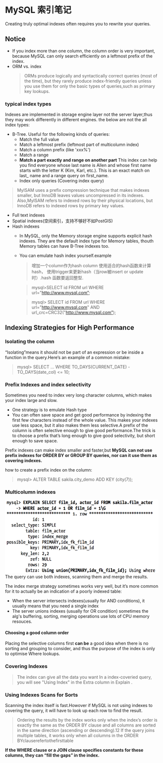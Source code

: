 # MySQL 索引笔记

Creating truly optimal indexes often requires you to rewrite your queries.

## Notice
- If you index more than one column, the column order is very important, 
because MySQL can only search efficiently on a leftmost prefix of the index.
- ORM vs. index
    >ORMs produce logically and syntactically correct queries (most of the time), 
    but they rarely produce index-friendly queries unless you use them 
    for only the basic types of queries,such as primary key lookups.

### typical index types
Indexes are implemented in storage engine layer not the server layer,thus 
they may work differently in different engines.
the below are not the all index types:
-  B-Tree. 
    Useful for the following kinds of queries:
    - Match the full value
    - Match a leftmost prefix (leftmost part of multicolumn index)
    - Match a column prefix (like 'xxx%')
    - Match a range
    - **Match a part exactly and range on another part**
        This index can help you find everyone whose last name is Allen and whose first name starts with the letter K (Kim, Karl, etc.). This is an exact match on last_ name and a range query on first_name.
    - Index only queries (Covering index query)

  >MyISAM uses a prefix compression technique that makes indexes smaller, but
  InnoDB leaves values uncompressed in its indexes. Also,MyISAM refers to indexed rows
  by their physical locations, but InnoDB refers to indexed rows by primary key values.

-  Full text indexes
- Spatial indexes(空间索引，支持不够好不如PostGIS)
- Hash indexes
    - In MySQL, only the Memory storage engine supports explicit 
    hash indexes. They are the default index type for Memory tables,
    thouth Memory tables can have B-Tree indexes too.
    - You can emulate hash index yourself.example
        >增加一个column作为hash column 使用适合的hash函数来计算hash，
        使用trigger来更新hash（当row被insert or update时）.hash 函数要返回整型.

        >mysql>SELECT id FROM url WHERE url="http://www.mysql.com”;

        >mysql> SELECT id FROM url WHERE url="http://www.mysql.com" 
        AND url_crc=CRC32("http://www.mysql.com”);

## Indexing Strategies for High Performance
### Isolating the column
“Isolating”means it should not be part of an expression or be inside 
a function in the query.Here’s an example of a common mistake:

>mysql> SELECT ... WHERE TO_DAYS(CURRENT_DATE) - TO_DAYS(date_col) <= 10;

### Prefix Indexes and index selectivity
Sometimes you need to index very long character columns, which makes 
your index large and slow. 
- One strategy is to emulate Hash type 
- You can often save space and get good performance by indexing the
 first few characters instead of the whole value.
 This makes your indexes use less space, but it also makes them 
less selective.A prefix of the column is often selective enough to give
good performance.The trick is to choose a prefix that’s long enough to
give good selectivity, but short enough to save space.

Prefix indexes can make index smaller and faster,but
**MySQL can not use prefix indexes for ORDER BY or GROUP BY queries, nor can it use them as covering indexes.**

how to create a prefix index on the column: 
>mysql> ALTER TABLE sakila.city_demo ADD KEY (city(7));

### Multicolumn indexes
![union](2016-12-19-16-44-58.png)
The query can use both indexes, scanning them and merge the results.

The index merge strategy sometimes works very well, but it’s more 
common for it to actually be an indication of a poorly indexed table:
- When the server intersects indexes(usually for AND conditions),
 it usually means that you need a single index
- The server unions indexes (usually for OR condition)
sometimes the alg's buffering, sorting, merging operations use lots of 
CPU memory resouces.

#### Choosing a good column order
Placing the selective columns first **can be** a good idea when there is no 
sorting and grouping to consider, and thus the purpose of the index is only to
optimise Where lookups.

### Covering Indexes
>The index can give all the data you want
In a index-coveried query, you will see "Using Index" in the Extra column
in Explain .

### Using Indexes Scans for Sorts
Scanning the index itself is fast.Howover if MySQL is not using indexes
to covering the query, it will have to look up each row to find the result.
   >Ordering the results by the index works only when the index’s order is exactly the same as the ORDER BY clause and all columns are sorted in the same direction (ascending or descending).12 If the query joins multiple tables, it works only when all columns in the ORDER BYclauserefertothefirsttable

**If the WHERE clause or a JOIN clause specifies constants for these columns, they can “fill the gaps” in the index.**